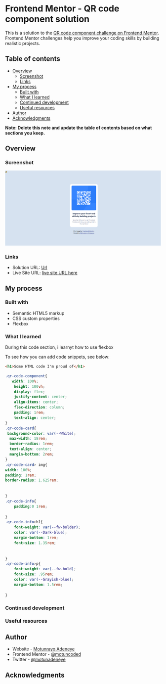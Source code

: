 # Frontend Mentor - QR code component solution

This is a solution to the [QR code component challenge on Frontend Mentor](https://www.frontendmentor.io/challenges/qr-code-component-iux_sIO_H). Frontend Mentor challenges help you improve your coding skills by building realistic projects. 

## Table of contents

- [Overview](#overview)
  - [Screenshot](#screenshot)
  - [Links](#links)
- [My process](#my-process)
  - [Built with](#built-with)
  - [What I learned](#what-i-learned)
  - [Continued development](#continued-development)
  - [Useful resources](#useful-resources)
- [Author](#author)
- [Acknowledgments](#acknowledgments)

**Note: Delete this note and update the table of contents based on what sections you keep.**

## Overview

### Screenshot

![](/images/screenshot.png)





### Links

- Solution URL: [Url](https://github.com/motuncoded/qr-code-challenge)
- Live Site URL: [ live site URL here](https://qr-code-challenge-murex.vercel.app/)

## My process


### Built with

- Semantic HTML5 markup
- CSS custom properties
- Flexbox



### What I learned

During this code section, i learnyt how to use flexbox

To see how you can add code snippets, see below:

```html
<h1>Some HTML code I'm proud of</h1>
```
```css
.qr-code-component{
   width: 100%;
    height: 100vh;
    display: flex;
    justify-content: center;
    align-items: center;
    flex-direction: column;
    padding: 1rem;
    text-align: center;
}
.qr-code-card{
 background-color: var(--White);
  max-width: 18rem;
  border-radius: 1rem;
  text-align: center;
  margin-bottom: 2rem;
}
.qr-code-card> img{
width: 100%;
padding: 1rem;
border-radius: 1.625rem;


}
.qr-code-info{
    padding:0 1rem;

}
.qr-code-info>h1{
    font-weight: var(--fw-bolder);
    color: var(--Dark-blue);
    margin-bottom: 1rem;
    font-size: 1.35rem;


}
.qr-code-info>p{
    font-weight: var(--fw-bold);
    font-size: .95rem;
    color: var(--Grayish-blue);
    margin-bottom: 1.5rem;

}

```



### Continued development



### Useful resources



## Author

- Website - [Motunrayo Adeneye](https://github.com/motuncoded/qr-code-challenge)
- Frontend Mentor - [@motuncoded](https://www.frontendmentor.io/profile/motuncoded)
- Twitter - [@motunadeneye](https://twitter.com/motunadeneye)


## Acknowledgments


